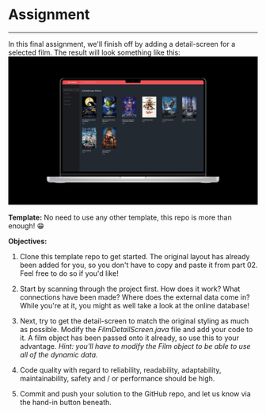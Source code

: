 # Assignment
---
In this final assignment, we'll finish off by adding a detail-screen for a selected film. The result will look something like this:
[![](/assets/prototype.png)](https://www.figma.com/proto/2W09ZEto3ZGhV18Oo1ex3i/Inf-Cinema?page-id=57%3A300&node-id=57%3A483&viewport=90%2C247%2C0.38&scaling=scale-down&starting-point-node-id=57%3A483)

**Template:**
No need to use any other template, this repo is more than enough! 😁

**Objectives:**
1. Clone this template repo to get started. The original layout has already been added for you, so you don't have to copy and paste it from part 02. Feel free to do so if you'd like!

2. Start by scanning through the project first. How does it work? What connections have been made? Where does the external data come in? While you're at it, you might as well take a look at the online database!

3. Next, try to get the detail-screen to match the original styling as much as possible. Modify the _FilmDetailScreen.java_ file and add your code to it. A film object has been passed onto it already, so use this to your advantage. _Hint: you'll have to modify the Film object to be able to use all of the dynamic data._

4. Code quality with regard to reliability, readability, adaptability, maintainability, safety and / or performance should be high.

5. Commit and push your solution to the GitHub repo, and let us know via the hand-in button beneath.
